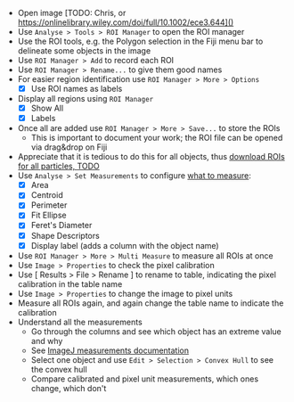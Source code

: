 - Open image [TODO: Chris, or https://onlinelibrary.wiley.com/doi/full/10.1002/ece3.644]()
- Use `Analyse > Tools > ROI Manager` to open the ROI manager
- Use the ROI tools, e.g. the Polygon selection in the Fiji menu bar to delineate some objects in the image 
- Use `ROI Manager > Add` to record each ROI
- Use `ROI Manager > Rename...` to give them good names
- For easier region identification use `ROI Manager > More > Options` 
  - [X] Use ROI names as labels
- Display all regions using `ROI Manager`
  - [X] Show All
  - [X] Labels
- Once all are added use `ROI Manager > More > Save...` to store the ROIs
  - This is important to document your work; the ROI file can be opened via drag&drop on Fiji
- Appreciate that it is tedious to do this for all objects, thus [download ROIs for all particles, TODO]()
- Use `Analyse > Set Measurements` to configure [what to measure](https://imagej.net/ij/docs/menus/analyze.html#set):
  - [X] Area
  - [X] Centroid
  - [X] Perimeter 
  - [X] Fit Ellipse
  - [X] Feret's Diameter
  - [X] Shape Descriptors 
  - [X] Display label (adds a column with the object name)
- Use `ROI Manager > More > Multi Measure` to measure all ROIs at once
- Use `Image > Properties` to check the pixel calibration
- Use [ Results > File > Rename ] to rename to table, indicating the pixel calibration in the table name
 - Use `Image > Properties` to change the image to pixel units
- Measure all ROIs again, and again change the table name to indicate the calibration   
- Understand all the measurements
  - Go through the columns and see which object has an extreme value and why 
  - See [ImageJ measurements documentation](https://imagej.net/ij/docs/menus/analyze.html#set) 
  - Select one object and use `Edit > Selection > Convex Hull` to see the convex hull 
  - Compare calibrated and pixel unit measurements, which ones change, which don't 
